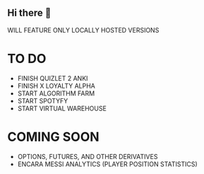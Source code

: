 ## Hi there 👋
WILL FEATURE ONLY LOCALLY HOSTED VERSIONS

# TO DO
- FINISH QUIZLET 2 ANKI
- FINISH X LOYALTY ALPHA
- START ALGORITHM FARM
- START SPOTYFY 
- START VIRTUAL WAREHOUSE

# COMING SOON
- OPTIONS, FUTURES, AND OTHER DERIVATIVES
- ENCARA MESSI ANALYTICS (PLAYER POSITION STATISTICS)
  
<!--
**CHRISSY-FRANKY/CHRISSY-FRANKY** is a ✨ _special_ ✨ repository because its `README.md` (this file) appears on your GitHub profile.

Here are some ideas to get you started:

- 🔭 I’m currently working on ...
- 🌱 I’m currently learning ...
- 👯 I’m looking to collaborate on ...
- 🤔 I’m looking for help with ...
- 💬 Ask me about ...
- 📫 How to reach me: ...
- 😄 Pronouns: ...
- ⚡ Fun fact: ...
-->
